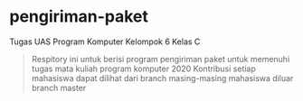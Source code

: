 # pengiriman-paket
Tugas UAS Program Komputer Kelompok 6 Kelas C
> Respitory ini untuk berisi program pengiriman paket untuk memenuhi tugas mata kuliah program komputer 2020
> Kontribusi setiap mahasiswa dapat dilihat dari branch masing-masing mahasiswa diluar branch master

